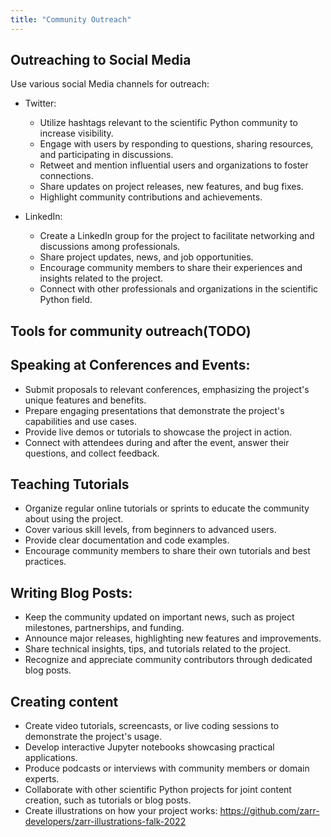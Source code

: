 ```yaml
---
title: "Community Outreach"
---
```


## Outreaching to Social Media

Use various social Media channels for outreach:

- Twitter:
  - Utilize hashtags relevant to the scientific Python community to increase visibility.
  - Engage with users by responding to questions, sharing resources, and participating in discussions.
  - Retweet and mention influential users and organizations to foster connections.
  - Share updates on project releases, new features, and bug fixes.
  - Highlight community contributions and achievements.

- LinkedIn:
  - Create a LinkedIn group for the project to facilitate networking and discussions among professionals.
  - Share project updates, news, and job opportunities.
  - Encourage community members to share their experiences and insights related to the project.
  - Connect with other professionals and organizations in the scientific Python field.

## Tools for community outreach(TODO)

## Speaking at Conferences and Events:

- Submit proposals to relevant conferences, emphasizing the project's unique features and benefits.
- Prepare engaging presentations that demonstrate the project's capabilities and use cases.
- Provide live demos or tutorials to showcase the project in action.
- Connect with attendees during and after the event, answer their questions, and collect feedback.

## Teaching Tutorials

- Organize regular online tutorials or sprints to educate the community about using the project.
- Cover various skill levels, from beginners to advanced users.
- Provide clear documentation and code examples.
- Encourage community members to share their own tutorials and best practices.

## Writing Blog Posts:

- Keep the community updated on important news, such as project milestones, partnerships, and funding.
- Announce major releases, highlighting new features and improvements.
- Share technical insights, tips, and tutorials related to the project.
- Recognize and appreciate community contributors through dedicated blog posts.

## Creating content

- Create video tutorials, screencasts, or live coding sessions to demonstrate the project's usage.
- Develop interactive Jupyter notebooks showcasing practical applications.
- Produce podcasts or interviews with community members or domain experts.
- Collaborate with other scientific Python projects for joint content creation, such as tutorials or blog posts.
- Create illustrations on how your project works: https://github.com/zarr-developers/zarr-illustrations-falk-2022

